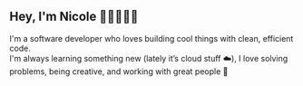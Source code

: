 ## Hey, I'm Nicole 👋🏾👩🏾‍💻

I'm a software developer who loves building cool things with clean, efficient code.  
I'm always learning something new (lately it’s cloud stuff ☁️), I love solving problems, being creative, and working with great people 🌸

